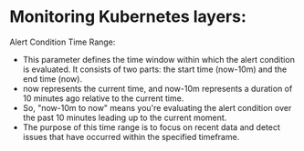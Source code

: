 # Monitoring Kubernetes layers:

Alert Condition Time Range:

- This parameter defines the time window within which the alert condition is evaluated. It consists of two parts: the start time (now-10m) and the end time (now).
- now represents the current time, and now-10m represents a duration of 10 minutes ago relative to the current time.
- So, "now-10m to now" means you're evaluating the alert condition over the past 10 minutes leading up to the current moment.
- The purpose of this time range is to focus on recent data and detect issues that have occurred within the specified timeframe.
